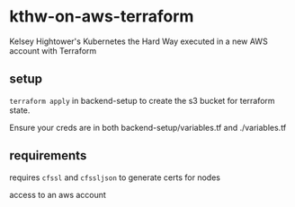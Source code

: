 # kthw-on-aws-terraform
Kelsey Hightower's Kubernetes the Hard Way executed in a new AWS account with Terraform

## setup
`terraform apply` in backend-setup to create the s3 bucket for terraform state.

Ensure your creds are in both backend-setup/variables.tf and ./variables.tf

## requirements
requires `cfssl` and `cfssljson` to generate certs for nodes

access to an aws account